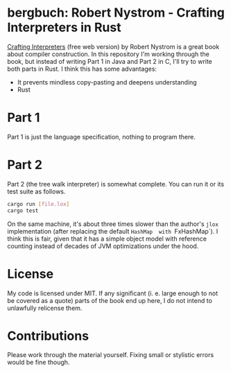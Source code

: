 # bergbuch: Robert Nystrom - Crafting Interpreters in Rust
[Crafting Interpreters](https://craftinginterpreters.com/) (free web version) by Robert Nystrom is a great book about compiler construction. In this repository I'm working through the book, but instead of writing Part 1 in Java and Part 2 in C, I'll try to write both parts in Rust. I think this has some advantages:

- It prevents mindless copy-pasting and deepens understanding
- Rust
# Part 1
Part 1 is just the language specification, nothing to program there.

# Part 2
Part 2 (the tree walk interpreter) is somewhat complete. You can run it or its test suite as follows.

```sh
cargo run [file.lox]
cargo test
```
On the same machine, it's about three times slower than the author's `jlox` implementation (after replacing the default `HashMap  with `FxHashMap`). I think this is fair, given that it has a simple object model with reference counting instead of decades of JVM optimizations under the hood.

# License
My code is licensed under MIT. If any significant (i. e. large enough to not be covered as a quote) parts of the book end up here, I do not intend to unlawfully relicense them.

# Contributions
Please work through the material yourself. Fixing small or stylistic errors would be fine though.
